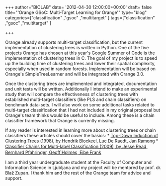 +++
author="BIOLAB"
date= '2012-04-30 12:00:00+00:00'
draft= false
title="'Orange GSoC: Multi-Target Learning for Orange'"
type="blog"
categories=["classification" ,"gsoc" ,"multitarget" ]
tags=["classification" ,"gsoc" ,"multitarget" ]

+++

Orange already supports multi-target classification, but the current implementation of clustering trees is written in Python. One of the five projects Orange has chosen at this year's Google Summer of Code is the implementation of clustering trees in C. The goal of my project is to speed up the building time of clustering trees and lower their spatial complexity, especially when used in random forests. Implementation will be based on Orange's SimpleTreeLearner and will be integrated with Orange 3.0.

Once the clustering trees are implemented and integrated, documentation and unit tests will be written. Additionally I intend to make an experimental study that will compare the effectiveness of clustering trees with established multi-target classifiers (like PLS and chain classifiers) on benchmark data-sets. I will also work on some additional tasks related to multi-target classification that I had not included in my original proposal but Orange's team thinks would be useful to include. Among these is a chain classifier framework that Orange is currently missing.

If any reader is interested in learning more about clustering trees or chain classifiers these articles should cover the basics:  * [Top-Down Induction of Clustering Trees (1998), by Hendrik Blockeel, Luc De Raedt, Jan Ramong](http://citeseerx.ist.psu.edu/viewdoc/summary?doi=10.1.1.50.3353)  * [Classiﬁer Chains for Multi-label Classiﬁcation (2009), by Jesse Read, Bernhard Pfahringer, Geoﬀ Holmes, Eibe Frank](http://www.cs.waikato.ac.nz/~eibe/pubs/chains.pdf)

I am a third year undergraduate student at the Faculty of Computer and Information Science in Ljubljana and my project will be mentored by prof. dr. Blaž Zupan. I thank him and the rest of the Orange team for advice and support.

